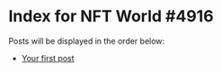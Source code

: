 # Index for NFT World #4916
Posts will be displayed in the order below:

- [Your first post](./001-first.md)

